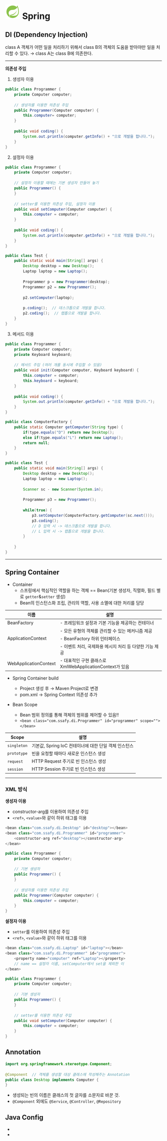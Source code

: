 # ![alt text](icons8-봄-로고-48.png) Spring 
## DI (Dependency Injection)

class A 객체가 어떤 일을 처리하기 위해서 class B의 객체의 도움을 받아야만 일을 처리할 수 있다.
→ class A는 class B에 의존한다.

---

__의존성 주입__

1. 생성자 이용
```JAVA
public class Programmer {
	private Computer computer;
	
	// 생성자를 이용한 의존성 주입
	public Programmer(Computer computer) {
		this.computer= computer;
	}
	
	public void coding() {
		System.out.println(computer.getInfo() + "으로 개발을 합니다.");
	}
}
```

2. 설정자 이용
```JAVA
public class Programmer {
	private Computer computer;
	
	// 설정자 이용할 때에는 기본 생성자 만들어 놓기
	public Programmer() {
	}
	
	// setter를 이용한 의존성 주입, 설정자 이용
	public void setComputer(Computer computer) {
		this.computer = computer;
	}
	
	public void coding() {
		System.out.println(computer.getInfo() + "으로 개발을 합니다.");
	}
}
```

```JAVA
public class Test {
	public static void main(String[] args) {
		Desktop desktop = new Desktop();
		Laptop laptop = new Laptop();
		
		Programmer p = new Programmer(desktop);
		Programmer p2 = new Programmer();
		
		p2.setComputer(laptop);
		
		p.coding();  // 데스크톱으로 개발을 합니다.
		p2.coding();  // 랩톱으로 개발을 합니다.
	}
}
```

3. 메서드 이용
```JAVA
public class Programmer {
	private Computer computer;
	private Keyboard keyboard;
	
	// 메서드 주입 (여러 개를 동시에 주입할 수 있음)
	public void init(Computer computer, Keyboard keyboard) {
		this.computer = computer;
		this.keyboard = keyboard;
	}
	
	public void coding() {
		System.out.println(computer.getInfo() + "으로 개발을 합니다.");
	}
}
```

```JAVA
public class ComputerFactory {
	public static Computer getComputer(String type) {
		if(type.equals("D") return new Desktop();
		else if(type.equals("L") return new Laptop();
		return null;
	}
}
```

```JAVA
public class Test {
	public static void main(String[] args) {
		Desktop desktop = new Desktop();
		Laptop laptop = new Laptop();
		
		Scanner sc - new Scanner(System.in);
		
		Programmer p3 = new Programmer();
		
		while(true) {
			p3.setComputer(ComputerFactory.getComputer(sc.next()));
			p3.coding();
            // D 입력 시 -> 데스크톱으로 개발을 합니다.
            // L 입력 시 -> 랩톱으로 개발을 합니다.
		}
		
	}
}
```


---
## Spring Container
- Container
    - 스프링에서 핵심적인 역할을 하는 객체 == Bean(기본 생성자, 직렬화, 필드 별로 `getter`&`setter` 생성)
    - Bean의 인스턴스화 조립, 관리의 역할, 사용 소멸에 대한 처리를 담당  

|이름|설명|  
|---|---|  
|BeanFactory|- 프레임워크 설정과 기본 기능을 제공하는 컨테이너|
||- 모든 유형의 객체를 관리할 수 있는 메커니즘 제공|
|ApplicationContext|- BeanFactory 하위 인터페이스|
||- 이벤트 처리, 국제화용 메시지 처리 등 다양한 기능 제공|
|WebApplicationContext|- 대표적인 구현 클래스로 XmlWebApplicationContext가 있음|

- Spring Container build
    - Project 생성 후 → Maven Project로 변경
    - pom.xml → Spring Context 의존성 추가

- Bean Scope
    - Bean 범위 정의를 통해 객체의 범위를 제어할 수 있음!!
    - `<bean class="com.ssafy.di.Programmer" id="programmer" scope=""></bean>`

|Scope|설명|
|---|---|
|`singleton`|기본값, Spring IoC 컨테이너에 대한 단일 객체 인스턴스|
|`prototype`|빈을 요청할 때마다 새로운 인스턴스 생성|
|`request`|HTTP Request 주기로 빈 인스턴스 생성|
|`session`|HTTP Session 주기로 빈 인스턴스 생성|

---
### XML 방식
__생성자 이용__
- constructor-arg를 이용하여 의존성 주입
- `<ref>`, `<value>`와 같이 하위 태그를 이용
```JAVA
<bean class="com.ssafy.di.Desktop" id="desktop"></bean>
<bean class="com.ssafy.di.Programmer" id="programmer">
	<constructor-arg ref="desktop"></constructor-arg>
</bean>
```

```JAVA
public class Programmer {
	private Computer computer;
	
	// 기본 생성자
	public Programmer() {
	}
	
	// 생성자를 이용한 의존성 주입
	public Programmer(Computer computer) {
		this.computer = computer;
	}
}
```

__설정자 이용__
- `setter`를 이용하여 의존성 주입
- `<ref>`, `<value>`와 같이 하위 태그를 이용

```JAVA
<bean class="com.ssafy.di.Laptop" id="laptop"></bean>
<bean class="com.ssafy.di.Programmer" id="programmer">
	<property name="computer" ref="Laptop"></property>
	// name == 설정자 이름, setComputer에서 set을 제외한 이
</bean>
```

```JAVA
public class Programmer {
	private Computer computer;
	
	// 기본 생성자
	public Programmer() {
	}
	
	// setter를 이용한 의존성 주입
	public void setComputer(Computer computer) {
		this.computer = computer;
	}
}
```

## Annotation
```JAVA
import org.springframework.stereotype.Component;

@Component  // 객체를 생성할 대상 클래스에 작성해주는 Annotation
public class Desktop implements Computer {
}
```
- 생성되는 빈의 이름은 클래스의 첫 글자를 소문자로 바꾼 것.
- `@Component` 외에도 `@Service`, `@Controller`, `@Repository`

## Java Config
- 
- 
